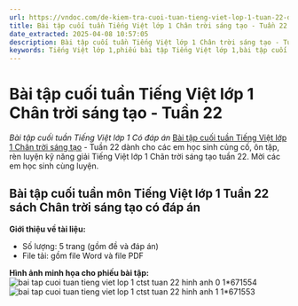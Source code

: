 ```yaml
---
url: https://vndoc.com/de-kiem-tra-cuoi-tuan-tieng-viet-lop-1-tuan-22-de-1-150012
title: Bài tập cuối tuần Tiếng Việt lớp 1 Chân trời sáng tạo - Tuần 22 - Bài tập cuối tuần Tiếng Việt lớp 1 Có đáp án - VnDoc.com
date_extracted: 2025-04-08 10:57:05
description: Bài tập cuối tuần Tiếng Việt lớp 1 Chân trời sáng tạo - Tuần 22 cho các em học sinh ôn tập, rèn luyện củng cố kiến thức lớp 1. Mời thầy cô và các em học sinh tham khảo.
keywords: Tiếng Việt lớp 1,phiếu bài tập Tiếng Việt lớp 1,bài tập cuối tuần Tiếng Việt lớp 1 Chân trời sáng tạo,phiếu bài tập Tiếng Việt,bài tập cuối tuần,phiếu bài tập cuối tuần lớp 1,bài tập cuối tuần lớp 1,phiếu bài tập cuối tuần lớp 1 có lời giải,Phiếu bài tập cuối tuần lớp 1 Chân trời sáng tạo,bài tập cuối tuần Tiếng Việt lớp 1 sách Chân trời sáng tạo,Phiếu bài tập cuối tuần lớp 1 Chân trời sáng tạo tuần 22
---
```


# Bài tập cuối tuần Tiếng Việt lớp 1 Chân trời sáng tạo - Tuần 22
 _Bài tập cuối tuần Tiếng Việt lớp 1 Có đáp án_
[Bài tập cuối tuần Tiếng Việt lớp 1 Chân trời sáng tạo](<https://vndoc.com/bai-tap-cuoi-tuan-tieng-viet-lop-1-chan-troi-sang-tao>) \- Tuần 22 dành cho các em học sinh củng cố, ôn tập, rèn luyện kỹ năng giải Tiếng Việt lớp 1 Chân trời sáng tạo tuần 22. Mời các em học sinh cùng luyện.
## Bài tập cuối tuần môn Tiếng Việt lớp 1 Tuần 22 sách Chân trời sáng tạo có đáp án
**Giới thiệu về tài liệu:**
  * Số lượng: 5 trang \(gồm đề và đáp án\)
  * File tải: gồm file Word và file PDF

**Hình ảnh minh họa cho phiếu bài tập:**
![bai tap cuoi tuan tieng viet lop 1 ctst tuan 22 hinh anh 0 1*671554](https://i.vdoc.vn/data/image/2025/02/16/bai-tap-cuoi-tuan-tieng-viet-lop-1-ctst-tuan-22-hinh-anh-0-1.jpg)![bai tap cuoi tuan tieng viet lop 1 ctst tuan 22 hinh anh 1 1*671553](https://i.vdoc.vn/data/image/2025/02/16/bai-tap-cuoi-tuan-tieng-viet-lop-1-ctst-tuan-22-hinh-anh-1-1.jpg)
